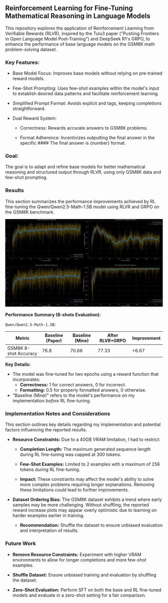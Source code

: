 ## Reinforcement Learning for Fine-Tuning Mathematical Reasoning in Language Models

This repository explores the application of Reinforcement Learning from Verifiable Rewards (RLVR), inspired by the Tulu3 paper ("Pushing Frontiers in Open Language Model Post-Training") and DeepSeek R1's GRPO, to enhance the performance of base language models on the GSM8K math problem-solving dataset.

### Key Features:

- Base Model Focus: Improves base models without relying on pre-trained reward models.

- Few-Shot Prompting: Uses few-shot examples within the model's input to establish desired data patterns and facilitate reinforcement learning.

- Simplified Prompt Format: Avoids explicit <think> and <answer> tags, keeping completions straightforward.

- Dual Reward System:

    - Correctness: Rewards accurate answers to GSM8K problems.

    - Format Adherence: Incentivizes outputting the final answer in the specific #### The final answer is {number} format.

### Goal:

The goal is to adapt and refine base models for better mathematical reasoning and structured output through RLVR, using only GSM8K data and few-shot prompting.

### Results

This section summarizes the performance improvements achieved by RL fine-tuning the Qwen/Qwen2.5-Math-1.5B model using RLVR and GRPO on the GSM8K benchmark.

![plot](./plots/plots.png)

**Performance Summary (8-shots Evaluation):**

`Qwen/Qwen2.5-Math-1.5B`:

| Metric               | Baseline (Paper) | Baseline (Mine) | After RLVR+GRPO | Improvement |
|-----------------------|------------------|-----------------|-----------------|-------------|
| GSM8K 8-shot Accuracy| 76.8             | 70.66           | 77.33           | +6.67       |


**Key Details:**

*   The model was fine-tuned for two epochs using a reward function that incorporates:
    *   **Correctness:** 1 for correct answers, 0 for incorrect.
    *   **Formatting:** 0.5 for properly formatted answers, 0 otherwise.
*   "Baseline (Mine)" refers to the model's performance on my implementation *before* RL fine-tuning.

### Implementation Notes and Considerations

This section outlines key details regarding my implementation and potential factors influencing the reported results.

*   **Resource Constraints:** Due to a 40GB VRAM limitation, I had to restrict:
    *   **Completion Length:** The maximum generated sequence length during RL fine-tuning was capped at 300 tokens.
    *   **Few-Shot Examples:** Limited to 2 examples with a maximum of 256 tokens during RL fine-tuning.

    *  **Impact:** These constraints may affect the model's ability to solve more complex problems requiring longer explanations. Removing these limitations could lead to further improvements.

*   **Dataset Ordering Bias:** The GSM8K dataset exhibits a trend where early samples may be more challenging. Without shuffling, the reported reward increase plots may appear overly optimistic due to learning on harder examples earlier in training.
    *   **Recommendation:** Shuffle the dataset to ensure unbiased evaluation and interpretation of results.

### Future Work

- **Remove Resource Constraints:** Experiment with higher VRAM environments to allow for longer completions and more few-shot examples.

- **Shuffle Dataset:** Ensure unbiased training and evaluation by shuffling the dataset.

- **Zero-Shot Evaluation:** Perform SFT on both the base and RL fine-tuned models and evaluate in a zero-shot setting for a fair comparison.